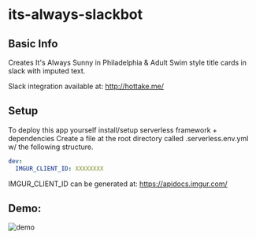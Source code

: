 # its-always-slackbot

## Basic Info 
Creates It's Always Sunny in Philadelphia & Adult Swim style title cards in slack with imputed text. 

Slack integration available at: http://hottake.me/

## Setup
To deploy this app yourself install/setup serverless framework + dependencies
Create a file at the root directory called .serverless.env.yml w/ the following structure.

```YAML
dev:
  IMGUR_CLIENT_ID: XXXXXXXX
```

IMGUR_CLIENT_ID can be generated at: https://apidocs.imgur.com/


## Demo:

![demo](https://github.com/shadowfool/its-always-slackbot/raw/master/readmeAssets/sunnyDemo.gif)
